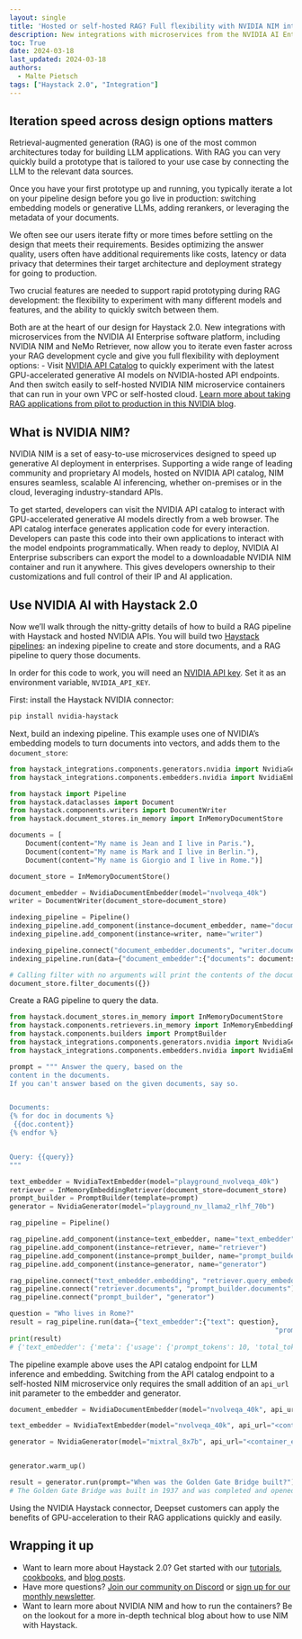 ```yaml
---
layout: single
title: 'Hosted or self-hosted RAG? Full flexibility with NVIDIA NIM integration in Haystack 2.0'
description: New integrations with microservices from the NVIDIA AI Enterprise software platform, including NVIDIA NIM and NeMo Retriever, now allow you to iterate even faster across your RAG development cycle
toc: True
date: 2024-03-18
last_updated: 2024-03-18
authors:
  - Malte Pietsch
tags: ["Haystack 2.0", "Integration"]
---
```


## Iteration speed across design options matters

Retrieval-augmented generation (RAG) is one of the most common architectures today for
building LLM applications. With RAG you can very quickly build a prototype that is tailored to your use case by connecting the LLM to the relevant data sources.

Once you have your first prototype up and running, you typically iterate a lot on your pipeline design before you go live in production: switching embedding models or generative LLMs, adding rerankers, or leveraging the metadata of your documents. 

We often see our users iterate fifty or more times before settling on the design that meets their requirements. Besides optimizing the answer quality, users often have additional requirements like costs, latency or data privacy that determines their target architecture and deployment strategy for going to production.

Two crucial features are needed to support rapid prototyping during RAG development: the flexibility to experiment with many different models and features, and the ability to quickly switch between them.

Both are at the heart of our design for Haystack 2.0. New integrations with microservices from the NVIDIA AI Enterprise software platform, including NVIDIA NIM and NeMo Retriever, now allow you to iterate even faster across your RAG development cycle and give you full flexibility with deployment options: - Visit [NVIDIA API Catalog](https://ai.nvidia.com) to quickly experiment with the latest GPU-accelerated generative AI models on NVIDIA-hosted API endpoints. And then switch easily to self-hosted NVIDIA NIM microservice containers that can run in your own VPC or self-hosted cloud. [Learn more about taking RAG applications from pilot to production in this NVIDIA blog](https://developer.nvidia.com/blog/how-to-take-a-rag-application-from-pilot-to-production-in-four-steps/).

## What is NVIDIA NIM?

NVIDIA NIM is a set of easy-to-use microservices designed to speed up generative AI deployment in enterprises. Supporting a wide range of leading community and proprietary AI models, hosted on NVIDIA API catalog, NIM ensures seamless, scalable AI inferencing, whether on-premises or in the cloud, leveraging industry-standard APIs.

To get started, developers can visit the NVIDIA API catalog to interact with GPU-accelerated generative AI models directly from a web browser. The API catalog interface generates application code for every interaction. Developers can paste this code into their own applications to interact with the model endpoints programmatically. When ready
to deploy, NVIDIA AI Enterprise subscribers can export the model to a downloadable NVIDIA NIM container and run it anywhere. This gives developers ownership to their customizations and full control of their IP and AI application. 

## Use NVIDIA AI with Haystack 2.0

Now we’ll walk through the nitty-gritty details of how to build a RAG pipeline with Haystack and hosted NVIDIA APIs. You will build two [Haystack pipelines](https://docs.haystack.deepset.ai/docs/pipelines): an indexing pipeline to create and store documents, and a RAG pipeline to query those documents.

In order for this code to work, you will need an [NVIDIA API key](https://org.ngc.nvidia.com/setup). Set it as an environment variable, `NVIDIA_API_KEY`.

First: install the Haystack NVIDIA connector:

```bash
pip install nvidia-haystack
```
Next, build an indexing pipeline. This example uses one of NVIDIA’s embedding models to turn
documents into vectors, and adds them to the `document_store`:

```python
from haystack_integrations.components.generators.nvidia import NvidiaGenerator
from haystack_integrations.components.embedders.nvidia import NvidiaEmbeddingModel, NvidiaDocumentEmbedder

from haystack import Pipeline
from haystack.dataclasses import Document
from haystack.components.writers import DocumentWriter
from haystack.document_stores.in_memory import InMemoryDocumentStore

documents = [
    Document(content="My name is Jean and I live in Paris."),
    Document(content="My name is Mark and I live in Berlin."),
    Document(content="My name is Giorgio and I live in Rome.")]

document_store = InMemoryDocumentStore()

document_embedder = NvidiaDocumentEmbedder(model="nvolveqa_40k")
writer = DocumentWriter(document_store=document_store)

indexing_pipeline = Pipeline()
indexing_pipeline.add_component(instance=document_embedder, name="document_embedder")
indexing_pipeline.add_component(instance=writer, name="writer")

indexing_pipeline.connect("document_embedder.documents", "writer.documents")
indexing_pipeline.run(data={"document_embedder":{"documents": documents}})

# Calling filter with no arguments will print the contents of the document store
document_store.filter_documents({})
```

Create a RAG pipeline to query the data.

```python
from haystack.document_stores.in_memory import InMemoryDocumentStore
from haystack.components.retrievers.in_memory import InMemoryEmbeddingRetriever
from haystack.components.builders import PromptBuilder
from haystack_integrations.components.generators.nvidia import NvidiaGenerator
from haystack_integrations.components.embedders.nvidia import NvidiaEmbeddingModel, NvidiaTextEmbedder

prompt = """ Answer the query, based on the
content in the documents.
If you can't answer based on the given documents, say so.


Documents:
{% for doc in documents %}
 {{doc.content}}
{% endfor %}


Query: {{query}}
"""

text_embedder = NvidiaTextEmbedder(model="playground_nvolveqa_40k")
retriever = InMemoryEmbeddingRetriever(document_store=document_store)
prompt_builder = PromptBuilder(template=prompt)
generator = NvidiaGenerator(model="playground_nv_llama2_rlhf_70b")

rag_pipeline = Pipeline()

rag_pipeline.add_component(instance=text_embedder, name="text_embedder")
rag_pipeline.add_component(instance=retriever, name="retriever")
rag_pipeline.add_component(instance=prompt_builder, name="prompt_builder")
rag_pipeline.add_component(instance=generator, name="generator")

rag_pipeline.connect("text_embedder.embedding", "retriever.query_embedding")
rag_pipeline.connect("retriever.documents", "prompt_builder.documents")
rag_pipeline.connect("prompt_builder", "generator")

question = "Who lives in Rome?"
result = rag_pipeline.run(data={"text_embedder":{"text": question},
                           	                                      "prompt_builder":{"query": question}})
print(result)
# {'text_embedder': {'meta': {'usage': {'prompt_tokens': 10, 'total_tokens': 10}}}, 'generator': {'replies': [Giorgio], 'meta': [{'role': 'assistant', 'finish_reason': 'stop'}], 'usage': {'completion_tokens': 3, 'prompt_tokens': 101, 'total_tokens': 104}}}

```

The pipeline example above uses the API catalog endpoint for LLM inference and embedding. Switching from the API catalog endpoint to a self-hosted NIM microservice only requires the small addition of an `api_url` init
parameter to the embedder and generator.

```python
document_embedder = NvidiaDocumentEmbedder(model="nvolveqa_40k", api_url="<container_endpoint_url>")

text_embedder = NvidiaTextEmbedder(model="nvolveqa_40k", api_url="<container_endpoint_url>")

generator = NvidiaGenerator(model="mixtral_8x7b", api_url="<container_endpoint_url>")


generator.warm_up()

result = generator.run(prompt="When was the Golden Gate Bridge built?")
# The Golden Gate Bridge was built in 1937 and was completed and opened to the public on May 28, 1937... 
```
Using the NVIDIA Haystack connector, Deepset customers can apply the benefits of GPU-acceleration to their RAG
applications quickly and easily.

## Wrapping it up
- Want to learn more about Haystack 2.0? Get started with our [tutorials](https://haystack.deepset.ai/tutorials), [cookbooks](https://github.com/deepset-ai/haystack-cookbook/), and
[blog posts](https://haystack.deepset.ai/blog).
- Have more questions? [Join our community on Discord](https://discord.com/invite/xYvH6drSmA) or [sign up for our monthly newsletter](https://landing.deepset.ai/haystack-community-updates).
- Want to learn more about NVIDIA NIM and how to run the containers? Be on the lookout
for a more in-depth technical blog about how to use NIM with Haystack.
